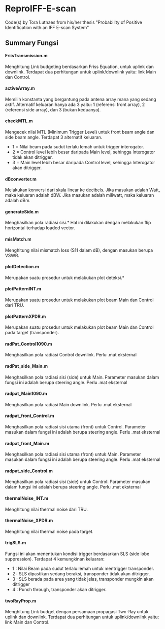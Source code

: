 # ReproIFF-E-scan
Code(s) by Tora Lutnaes from his/her thesis "Probability of Positive Identification with an IFF E-scan System"

## Summary Fungsi

#### FriisTransmission.m
Menghitung Link budgeting berdasarkan Friss Equation, untuk uplink dan downlink. Terdapat dua perhitungan untuk uplink/downlink yaitu: link Main dan Control.

#### activeArray.m
Memilih konstanta yang bergantung pada antena array mana yang sedang aktif. Alternatif keluaran hanya ada 3 yaitu: 1 (referensi front array), 2 (referensi side array), dan 3 (bukan keduanya).

#### checkMTL.m
Mengecek nilai MTL (Minimum Trigger Level) untuk front beam angle dan side beam angle. Terdapat 3 alternatif keluaran.
- 1 = Nilai beam pada sudut terlalu lemah untuk trigger interogator.
- 2 = Control level lebih besar daripada Main level, sehingga Interogator tidak akan ditrigger.
- 3 = Main level lebih besar daripada Control level, sehingga Interogator akan ditrigger.

#### dBconverter.m
Melakukan konversi dari skala linear ke decibels. Jika masukan adalah Watt, maka keluaran adalah dBW. Jika masukan adalah miliwatt, maka keluaran adalah dBm.

#### generateSide.m
Menghasilkan pola radiasi sisi.* Hal ini dilakukan dengan melakukan flip horizontal terhadap loaded vector.

#### misMatch.m
Menghitung nilai mismatch loss (S11 dalam dB), dengan masukan berupa VSWR.

#### plotDetection.m
Merupakan suatu prosedur untuk melakukan plot deteksi.*

#### plotPatternINT.m
Merupakan suatu prosedur untuk melakukan plot beam Main dan Control dari TRU.

#### plotPatternXPDR.m
Merupakan suatu prosedur untuk melakukan plot beam Main dan Control pada target (transponder).

#### radPat_Control1090.m
Menghasilkan pola radiasi Control downlink. Perlu .mat eksternal

#### radPat_side_Main.m
Menghasilkan pola radiasi sisi (side) untuk Main. Parameter masukan dalam fungsi ini adalah berupa steering angle. Perlu .mat eksternal

#### radpat_Main1090.m
Menghasilkan pola radiasi Main downlink. Perlu .mat eksternal

#### radpat_front_Control.m
Menghasilkan pola radiasi sisi utama (front) untuk Control. Parameter masukan dalam fungsi ini adalah berupa steering angle. Perlu .mat eksternal

#### radpat_front_Main.m
Menghasilkan pola radiasi sisi utama (front) untuk Main. Parameter masukan dalam fungsi ini adalah berupa steering angle. Perlu .mat eksternal

#### radpat_side_Control.m
Menghasilkan pola radiasi sisi (side) untuk Control. Parameter masukan dalam fungsi ini adalah berupa steering angle. Perlu .mat eksternal

#### thermalNoise_INT.m
Menghitung nilai thermal noise dari TRU.

#### thermalNoise_XPDR.m
Menghitung nilai thermal noise pada target.

#### trigSLS.m
Fungsi ini akan menentukan kondisi trigger berdasarkan SLS (side lobe suppression). Terdapat 4 kemungkinan keluaran:
- 1 : Nilai Beam pada sudut terlalu lemah untuk mentrigger transponder.
- 2 : SLS dipastikan sedang beraksi, transponder tidak akan ditrigger.
- 3 : SLS berada pada area yang tidak jelas, transponder mungkin akan ditrigger
- 4 : Punch through, transponder akan ditrigger.

#### twoRayProp.m
Menghitung Link budget dengan persamaan propagasi Two-Ray untuk uplink dan downlink. Terdapat dua perhitungan untuk uplink/downlink yaitu: link Main dan Control.



